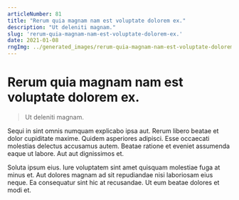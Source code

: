```yaml
---
articleNumber: 81
title: "Rerum quia magnam nam est voluptate dolorem ex."
description: "Ut deleniti magnam."
slug: 'rerum-quia-magnam-nam-est-voluptate-dolorem-ex.'
date: 2021-01-08
rngImg: ../generated_images/rerum-quia-magnam-nam-est-voluptate-dolorem-ex..jpg
---
```


# Rerum quia magnam nam est voluptate dolorem ex.

> Ut deleniti magnam.

Sequi in sint omnis numquam explicabo ipsa aut. Rerum libero beatae et dolor cupiditate maxime. Quidem asperiores adipisci. Esse occaecati molestias delectus accusamus autem. Beatae ratione et eveniet assumenda eaque ut labore. Aut aut dignissimos et.
 Soluta ipsum eius. Iure voluptatem sint amet quisquam molestiae fuga at minus et. Aut dolores magnam ad sit repudiandae nisi laboriosam eius neque. Ea consequatur sint hic at recusandae. Ut eum beatae dolores et modi et.
